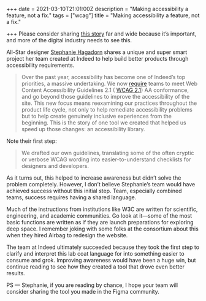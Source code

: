 +++
date = 2021-03-10T21:01:00Z
description = "Making accessibility a feature, not a fix."
tags = ["wcag"]
title = "Making accessibility a feature, not a fix."

+++
Please consider sharing [this story](https://medium.com/indeed-design/building-an-accessibility-library-e134e9012c17) far and wide because it’s important, and more of the digital industry needs to see this.

All-Star designer [Stephanie Hagadorn](https://www.linkedin.com/in/shagadorn/) shares a unique and super smart project her team created at Indeed to help build better products through accessibility requirements.

> Over the past year, accessibility has become one of Indeed’s top priorities, a massive undertaking. We now [require](https://www.indeed.com/accessibility) teams to meet Web Content Accessibility Guidelines 2.1 ( [WCAG 2.1](https://www.w3.org/WAI/standards-guidelines/wcag/)) AA conformance, and go beyond those guidelines to improve the accessibility of the site. This new focus means reexamining our practices throughout the product life cycle, not only to help remediate accessibility problems but to help create genuinely inclusive experiences from the beginning. This is the story of one tool we created that helped us speed up those changes: an accessibility library.

Note their first step:

> We drafted our own guidelines, translating some of the often cryptic or verbose WCAG wording into easier-to-understand checklists for designers and developers.

As it turns out, this helped to increase awareness but didn’t solve the problem completely. However, I don’t believe Stephanie’s team would have achieved success without this initial step. Team, especially combined teams, success requires having a shared language.

Much of the instructions from institutions like W3C are written for scientific, engineering, and academic communities. Go look at it—some of the most basic functions are written as if they are launch preparations for exploring deep space. I remember joking with some folks at the consortium about this when they hired Airbag to redesign the website.

The team at Indeed ultimately succeeded because they took the first step to clarify and interpret this lab coat language for into something easier to consume and grok. Improving awareness would have been a huge win, but continue reading to see how they created a tool that drove even better results.

PS — Stephanie, if you are reading by chance, I hope your team will consider sharing the tool you made in the Figma community.
